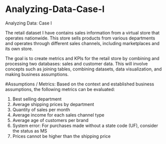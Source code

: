# Analyzing-Data-Case-I

Analyzing Data: Case I

The retail dataset I have contains sales information from a virtual store that operates nationwide. This store sells products from various departments and operates through different sales channels, including marketplaces and its own store.

The goal is to create metrics and KPIs for the retail store by combining and processing two databases: sales and customer data. This will involve concepts such as joining tables, combining datasets, data visualization, and making business assumptions.

#Assumptions / Metrics:
Based on the context and established business assumptions, the following metrics can be evaluated:

1. Best selling department
2. Average shipping prices by department
3. Quantity of sales per month
4. Average income for each sales channel type
5. Average age of customers per brand
6. System error: For purchases made without a state code (UF), consider the status as MS
7. Prices cannot be higher than the shipping price
